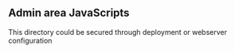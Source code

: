 ## Admin area JavaScripts

This directory could be secured through deployment or webserver configuration
